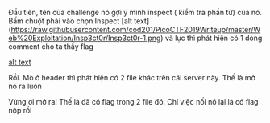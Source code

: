 Đầu tiên, tên của challenge nó gợi ý mình inspect ( kiểm tra phần tử) của nó. Bấm chuột phải vào chọn Inspect 
[alt text] (https://raw.githubusercontent.com/cod201/PicoCTF2019Writeup/master/Web%20Exploitation/Insp3ct0r/Insp3ct0r-1.png)
và lục thì phát hiện có 1 dòng comment cho ta thấy flag

[alt text](https://raw.githubusercontent.com/cod201/PicoCTF2019Writeup/master/Web%20Exploitation/Insp3ct0r/Insp3ct0r-2.png)

Rồi. Mò ở header thì phát hiện có 2 file khác trên cái server này. Thế là mở nó ra luôn
[](https://raw.githubusercontent.com/cod201/PicoCTF2019Writeup/master/Web%20Exploitation/Insp3ct0r/Insp3ct0r-3.png)

Vừng ơi mở ra! Thế là đã có flag trong 2 file đó. Chỉ việc nối nó lại là có flag nộp rồi
[](https://raw.githubusercontent.com/cod201/PicoCTF2019Writeup/master/Web%20Exploitation/Insp3ct0r/Insp3ct0r-4.png)
[](https://raw.githubusercontent.com/cod201/PicoCTF2019Writeup/master/Web%20Exploitation/Insp3ct0r/Insp3ct0r-5.png)
